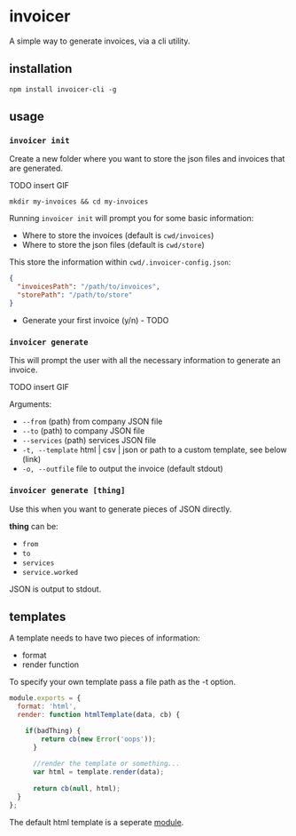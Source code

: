 # invoicer


A simple way to generate invoices, via a cli utility.

## installation

`npm install invoicer-cli -g`

## usage


### `invoicer init`

Create a new folder where you want to store the json files and invoices that are generated.

TODO insert GIF

`mkdir my-invoices && cd my-invoices`

Running `invoicer init` will prompt you for some basic information:

- Where to store the invoices (default is `cwd/invoices`)
- Where to store the json files (default is `cwd/store`)

This store the information within `cwd/.invoicer-config.json`:

```json
{
  "invoicesPath": "/path/to/invoices",
  "storePath": "/path/to/store"
}
```

- Generate your first invoice (y/n) - TODO



### `invoicer generate`

This will prompt the user with all the necessary information to generate an invoice.

TODO insert GIF

Arguments:

- `--from` (path) from company JSON file 
- `--to` (path) to company JSON file
- `--services` (path) services JSON file
- `-t, --template` html | csv | json or path to a custom template, see below (link) 
- `-o, --outfile` file to output the invoice (default stdout)


### `invoicer generate [thing]`

Use this when you want to generate pieces of JSON directly.

**thing** can be:

- `from`
- `to`
- `services`
- `service.worked`

JSON is output to stdout.


## templates

A template needs to have two pieces of information:

 - format
 - render function

To specify your own template pass a file path as the -t option.

```js
module.exports = {
  format: 'html',
  render: function htmlTemplate(data, cb) {

    if(badThing) {
        return cb(new Error('oops'));
      }
      
      //render the template or something...
      var html = template.render(data);
      
      return cb(null, html);
  }
};
```

The default html template is a seperate [module](https://www.npmjs.com/package/invoicer-html-template).
